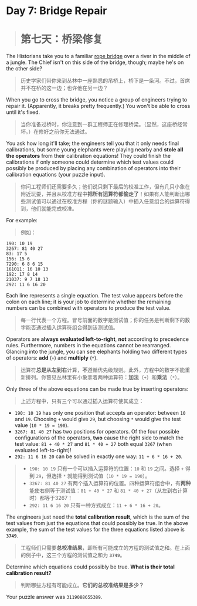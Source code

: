 # Day 7: Bridge Repair
> # 第七天：桥梁修复

The Historians take you to a familiar [rope bridge](https://adventofcode.com/2022/day/9) over a river in the middle of a jungle. The Chief isn't on this side of the bridge, though; maybe he's on the other side?
> 历史学家们带你来到丛林中一座熟悉的吊桥上，桥下是一条河。不过，首席并不在桥的这一边；也许他在另一边？

When you go to cross the bridge, you notice a group of engineers trying to repair it. (Apparently, it breaks pretty frequently.) You won't be able to cross until it's fixed.
> 当你准备过桥时，你注意到一群工程师正在修理桥梁。（显然，这座桥经常坏。）在修好之前你无法通过。

You ask how long it'll take; the engineers tell you that it only needs final calibrations, but some young elephants were playing nearby and **stole all the operators** from their calibration equations! They could finish the calibrations if only someone could determine which test values could possibly be produced by placing any combination of operators into their calibration equations (your puzzle input).
> 你问工程师们还需要多久；他们说只剩下最后的校准工作，但有几只小象在附近玩耍，并且从校准方程中**把所有运算符都偷走了**！如果有人能判断出哪些测试值可以通过在校准方程（你的谜题输入）中插入任意组合的运算符得到，他们就能完成校准。

For example:
> 例如：

```
190: 10 19
3267: 81 40 27
83: 17 5
156: 15 6
7290: 6 8 6 15
161011: 16 10 13
192: 17 8 14
21037: 9 7 18 13
292: 11 6 16 20
```

Each line represents a single equation. The test value appears before the colon on each line; it is your job to determine whether the remaining numbers can be combined with operators to produce the test value.
> 每一行代表一个方程。冒号前面的数字是测试值；你的任务是判断剩下的数字能否通过插入运算符组合得到该测试值。

Operators are **always evaluated left-to-right**, **not** according to precedence rules. Furthermore, numbers in the equations cannot be rearranged. Glancing into the jungle, you can see elephants holding two different types of operators: **add** (`+`) and **multiply** (`*`).
> 运算符**总是从左到右**计算，**不**遵循优先级规则。此外，方程中的数字不能重新排列。你瞥见丛林里有小象拿着两种运算符：**加法**（`+`）和**乘法**（`*`）。

Only three of the above equations can be made true by inserting operators:
> 上述方程中，只有三个可以通过插入运算符使其成立：

- `190: 10 19` has only one position that accepts an operator: between `10` and `19`. Choosing `+` would give `29`, but choosing `*` would give the test value (`10 * 19 = 190`).
- `3267: 81 40 27` has two positions for operators. Of the four possible configurations of the operators, **two** cause the right side to match the test value: `81 + 40 * 27` and `81 * 40 + 27` both equal `3267` (when evaluated left-to-right)!
- `292: 11 6 16 20` can be solved in exactly one way: `11 + 6 * 16 + 20`.
> - `190: 10 19` 只有一个可以插入运算符的位置：`10` 和 `19` 之间。选择 `+` 得到 `29`，但选择 `*` 就能得到测试值（`10 * 19 = 190`）。
> - `3267: 81 40 27` 有两个插入运算符的位置。四种运算符组合中，有**两种**能使右侧等于测试值：`81 + 40 * 27` 和 `81 * 40 + 27`（从左到右计算时）都等于3267！
> - `292: 11 6 16 20` 只有一种方式成立：`11 + 6 * 16 + 20`。

The engineers just need the **total calibration result**, which is the sum of the test values from just the equations that could possibly be true. In the above example, the sum of the test values for the three equations listed above is **`3749`**.
> 工程师们只需要**总校准结果**，即所有可能成立的方程的测试值之和。在上面的例子中，这三个方程的测试值之和为 **`3749`**。

Determine which equations could possibly be true. **What is their total calibration result?**
> 判断哪些方程有可能成立。**它们的总校准结果是多少？**

Your puzzle answer was `3119088655389`.
